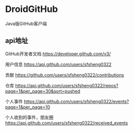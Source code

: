 # DroidGitHub

Java版GitHub客户端


## api地址

GitHub开发者文档
https://developer.github.com/v3/


用户信息
https://api.github.com/users/sfsheng0322


贡献
https://github.com/users/sfsheng0322/contributions


仓库
https://api.github.com/users/sfsheng0322/repos?page=1&per_page=30&sort=pushed


个人事件
https://api.github.com/users/sfsheng0322/events?page=1&per_page=10


个人收到的事件，朋友圈
https://api.github.com/users/sfsheng0322/received_events